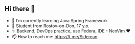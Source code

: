 ## Hi there 👋
- 🌱 I’m currently learning Java Spring Framework
- 🔭 Student from Rostov-on-Don, 17 y.o.
- ✨ Backend, DevOps practice, use Fedora, IDE - NeoVim ❤️
- 📫 How to reach me: https://t.me/Siderean
<!--
**SidereaH/SidereaH** is a ✨ _special_ ✨ repository because its `README.md` (this file) appears on your GitHub profile.

Here are some ideas to get you started:

- 🔭 I’m currently working on ...

- 👯 I’m looking to collaborate on ...
- 🤔 I’m looking for help with ...
- 💬 Ask me about ...

-->
